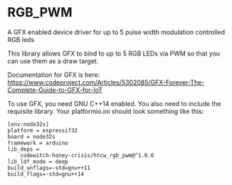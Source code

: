 # RGB_PWM

A GFX enabled device driver for up to 5 pulse width modulation controlled RGB leds

This library allows GFX to bind to up to 5 RGB LEDs via PWM so that you can use them as a draw target.

Documentation for GFX is here: https://www.codeproject.com/Articles/5302085/GFX-Forever-The-Complete-Guide-to-GFX-for-IoT

To use GFX, you need GNU C++14 enabled. You also need to include the requisite library. Your platformio.ini should look something like this:

```
[env:node32s]
platform = espressif32
board = node32s
framework = arduino
lib_deps = 
	codewitch-honey-crisis/htcw_rgb_pwm@^1.0.6
lib_ldf_mode = deep
build_unflags=-std=gnu++11
build_flags=-std=gnu++14
```